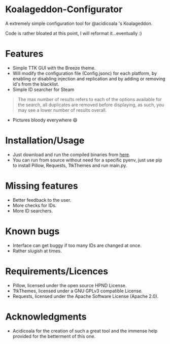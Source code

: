 # Koalageddon-Configurator
A extremely simple configuration tool for @acidicoala 's Koalageddon.

Code is rather bloated at this point, I will reformat it...eventually :)

# Features
- Simple TTK GUI with the Breeze theme.
- Will modify the configuration file (Config.jsonc) for each platform, by enabling or disabling injection and replication and by adding or removing id's from the blacklist.
- Simple ID searcher for Steam 
> The max number of results refers to each of the options available for the search, all duplicates are removed before displaying, as such, you may see a lower number of results overall.
- Pictures bloody everywhere 😄

# Installation/Usage
- Just download and run the compiled binaries from [here](https://github.com/g-yui/KoalaGeddon-Configurator/releases).
- You can run from source without need for a specific pyenv, just use pip to install Pillow, Requests, TtkThemes and run main.py.

# Missing features
- Better feedback to the user.
- More checks for IDs.
- More ID searchers.

# Known bugs
- Interface can get buggy if too many IDs are changed at once.
- Rather slugish at times.

# Requirements/Licences
- Pillow, licensed under the open source HPND License.
- TtkThemes, licensed under a GNU GPLv3 compatible License.
- Requests, licensed under the Apache Software License (Apache 2.0).

# Acknowledgments
- Acidicoala for the creation of such a great tool and the immense help provided for the betterment of this one.
